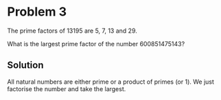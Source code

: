 # Problem 3

The prime factors of 13195 are 5, 7, 13 and 29.

What is the largest prime factor of the number 600851475143?

## Solution

All natural numbers are either prime or a product of primes (or 1). We
just factorise the number and take the largest.
